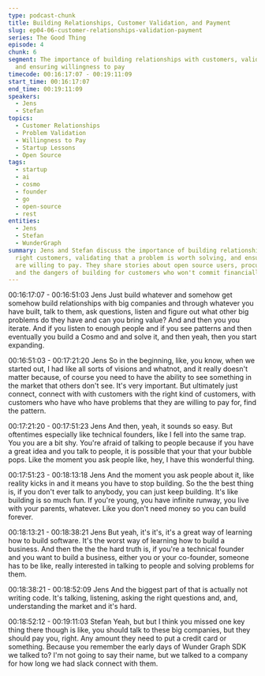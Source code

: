```yaml
---
type: podcast-chunk
title: Building Relationships, Customer Validation, and Payment
slug: ep04-06-customer-relationships-validation-payment
series: The Good Thing
episode: 4
chunk: 6
segment: The importance of building relationships with customers, validating problems,
  and ensuring willingness to pay
timecode: 00:16:17:07 - 00:19:11:09
start_time: 00:16:17:07
end_time: 00:19:11:09
speakers:
  - Jens
  - Stefan
topics:
  - Customer Relationships
  - Problem Validation
  - Willingness to Pay
  - Startup Lessons
  - Open Source
tags:
  - startup
  - ai
  - cosmo
  - founder
  - go
  - open-source
  - rest
entities:
  - Jens
  - Stefan
  - WunderGraph
summary: Jens and Stefan discuss the importance of building relationships with the
  right customers, validating that a problem is worth solving, and ensuring that customers
  are willing to pay. They share stories about open source users, procurement hurdles,
  and the dangers of building for customers who won't commit financially.
---
```


00:16:17:07 - 00:16:51:03
Jens
Just build whatever and somehow get somehow build relationships with big companies and
through whatever you have built, talk to them, ask questions, listen and figure out what other big
problems do they have and can you bring value? And and then you you iterate. And if you listen
to enough people and if you see patterns and then eventually you build a Cosmo and and solve
it, and then yeah, then you start expanding.

00:16:51:03 - 00:17:21:20
Jens
So in the beginning, like, you know, when we started out, I had like all sorts of visions and
whatnot, and it really doesn't matter because, of course you need to have the ability to see
something in the market that others don't see. It's very important. But ultimately just connect,
connect with with customers with the right kind of customers, with customers who have who
have problems that they are willing to pay for, find the pattern.

00:17:21:20 - 00:17:51:23
Jens
And then, yeah, it sounds so easy. But oftentimes especially like technical founders, like I fell
into the same trap. You you are a bit shy. You're afraid of talking to people because if you have a
great idea and you talk to people, it is possible that your that your bubble pops. Like the moment
you ask people like, hey, I have this wonderful thing.

00:17:51:23 - 00:18:13:18
Jens
And the moment you ask people about it, like reality kicks in and it means you have to stop
building. So the the best thing is, if you don't ever talk to anybody, you can just keep building.
It's like building is so much fun. If you're young, you have infinite runway, you live with your
parents, whatever. Like you don't need money so you can build forever.

00:18:13:21 - 00:18:38:21
Jens
But yeah, it's it's, it's a great way of learning how to build software. It's the worst way of learning
how to build a business. And then the the the hard truth is, if you're a technical founder and you
want to build a business, either you or your co-founder, someone has to be like, really interested
in talking to people and solving problems for them.

00:18:38:21 - 00:18:52:09
Jens
And the biggest part of that is actually not writing code. It's talking, listening, asking the right
questions and, and, understanding the market and it's hard.

00:18:52:12 - 00:19:11:03
Stefan
Yeah, but but I think you missed one key thing there though is like, you should talk to these big
companies, but they should pay you, right. Any amount they need to put a credit card or
something. Because you remember the early days of Wunder Graph SDK we talked to? I'm not
going to say their name, but we talked to a company for how long we had slack connect with
them.
